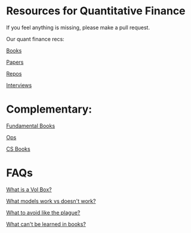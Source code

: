 # Resources for Quantitative Finance<br>

If you feel anything is missing, please make a pull request.<br>

Our quant finance recs: <br>

[Books](https://github.com/KoanOps/BookRecs/blob/master/QuantBooks.md)<br>

[Papers](https://github.com/KoanOps/BookRecs/blob/master/Papers.md)<br>

[Repos](https://github.com/KoanOps/BookRecs/blob/master/Repos.md)<br>

[Interviews](https://github.com/KoanOps/BookRecs/blob/master/Int.md)<br>

# Complementary:<br>

[Fundamental Books](https://github.com/KoanOps/BookRecs/blob/master/Books.md)<br>

[Ops](https://github.com/KoanOps/BookRecs/blob/master/Ops.md)<br>

[CS Books](https://github.com/KoanOps/BookRecs/blob/master/CSBooks.md)<br>

# FAQs<br>

[What is a Vol Box?](https://github.com/KoanOps/BookRecs/blob/master/VolBox.md) <br>

[What models work vs doesn't work?](https://github.com/KoanOps/BookRecs/blob/master/WhatWorks.md) <br>

[What to avoid like the plague?](https://github.com/KoanOps/BookRecs/blob/master/Plague.md) <br>

[What can't be learned in books?](https://github.com/KoanOps/BookRecs/blob/master/Limits.md) <br>
